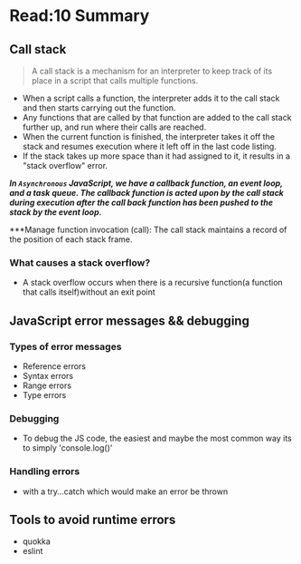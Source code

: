 # Read:10 Summary
## Call stack

> A call stack is a mechanism for an interpreter to keep track of its place in a script that calls multiple functions.

* When a script calls a function, the interpreter adds it to the call stack and then starts carrying out the function.
* Any functions that are called by that function are added to the call stack further up, and run where their calls are reached.
* When the current function is finished, the interpreter takes it off the stack and resumes execution where it left off in the last code listing.
* If the stack takes up more space than it had assigned to it, it results in a "stack overflow" error.

***In `Asynchronous` JavaScript, we have a callback function, an event loop, and a task queue. The callback function is acted upon by the call stack during execution after the call back function has been pushed to the stack by the event loop.***

***Manage function invocation (call): The call stack maintains a record of the position of each stack frame.

###  What causes a stack overflow?

* A stack overflow occurs when there is a recursive function(a function that calls itself)without an exit point


## JavaScript error messages && debugging
### Types of error messages

* Reference errors
* Syntax errors
* Range errors
* Type errors
### Debugging

* To debug the JS code, the easiest and maybe the most common way its to simply 'console.log()'

### Handling errors
* with a try…catch which would make an error be thrown
## Tools to avoid runtime errors

* quokka
* eslint




